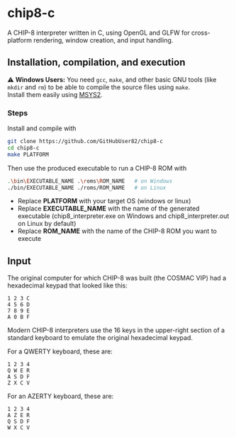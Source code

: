 # chip8-c

A CHIP-8 interpreter written in C, using OpenGL and GLFW for cross-platform rendering, window creation, and input handling.

## Installation, compilation, and execution

⚠️ **Windows Users:** You need `gcc`, `make`, and other basic GNU tools (like `mkdir` and `rm`) to be able to compile the source files using `make`.  
Install them easily using [MSYS2](https://www.msys2.org/).

### Steps

Install and compile with
```bash
git clone https://github.com/GitHubUser82/chip8-c
cd chip8-c
make PLATFORM
```
Then use the produced executable to run a CHIP-8 ROM with
```bash
.\bin\EXECUTABLE_NAME .\roms\ROM_NAME   # on Windows
./bin/EXECUTABLE_NAME ./roms/ROM_NAME   # on Linux
```
- Replace **PLATFORM** with your target OS (windows or linux)
- Replace **EXECUTABLE_NAME** with the name of the generated executable (chip8_interpreter.exe on Windows and chip8_interpreter.out on Linux by default)
- Replace **ROM_NAME** with the name of the CHIP-8 ROM you want to execute

## Input
The original computer for which CHIP-8 was built (the COSMAC VIP) had a hexadecimal keypad that looked like this:

```
1 2 3 C
4 5 6 D
7 8 9 E
A 0 B F
```

Modern CHIP-8 interpreters use the 16 keys in the upper-right section of a standard keyboard to emulate the original hexadecimal keypad.

For a QWERTY keyboard, these are:
```
1 2 3 4
Q W E R
A S D F
Z X C V
```

For an AZERTY keyboard, these are:

```
1 2 3 4
A Z E R
Q S D F
W X C V
```